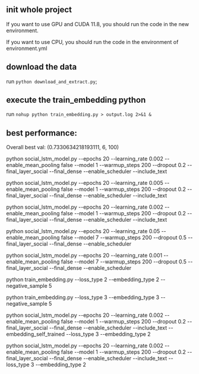 ## init whole project
If you want to use GPU and CUDA 11.8, you should run the code in the new environment.

If you want to use CPU, you should run the code in the environment of environment.yml

## download the data

run  `python download_and_extract.py`;

## execute the train_embedding python

run `nohup python train_embedding.py > output.log 2>&1 &`

## best performance:

Overall best val:  (0.7330634218193111, 6, 100)

python social_lstm_model.py --epochs 20 --learning_rate 0.002 --enable_mean_pooling false --model 1 --warmup_steps 200 --dropout 0.2 --final_layer_social  --final_dense --enable_scheduler --include_text


python social_lstm_model.py --epochs 20 --learning_rate 0.005 --enable_mean_pooling false --model 1 --warmup_steps 200 --dropout 0.2 --final_layer_social  --final_dense --enable_scheduler --include_text

python social_lstm_model.py --epochs 20 --learning_rate 0.002 --enable_mean_pooling false --model 1 --warmup_steps 200 --dropout 0.2 --final_layer_social  --final_dense --enable_scheduler --include_text



python social_lstm_model.py --epochs 20 --learning_rate 0.05 --enable_mean_pooling false --model 7 --warmup_steps 200 --dropout 0.5  --final_layer_social  --final_dense --enable_scheduler


python social_lstm_model.py --epochs 20 --learning_rate 0.001 --enable_mean_pooling false --model 7 --warmup_steps 200 --dropout 0.5  --final_layer_social  --final_dense --enable_scheduler







python train_embedding.py --loss_type 2 --embedding_type 2 --negative_sample 5

python train_embedding.py --loss_type 3 --embedding_type 3 --negative_sample 5


python social_lstm_model.py --epochs 20 --learning_rate 0.002 --enable_mean_pooling false --model 1 --warmup_steps 200 --dropout 0.2 --final_layer_social  --final_dense --enable_scheduler --include_text --embedding_self_trained --loss_type 3 --embedding_type 2


python social_lstm_model.py --epochs 20 --learning_rate 0.002 --enable_mean_pooling false --model 1 --warmup_steps 200 --dropout 0.2 --final_layer_social  --final_dense --enable_scheduler --include_text --loss_type 3 --embedding_type 2